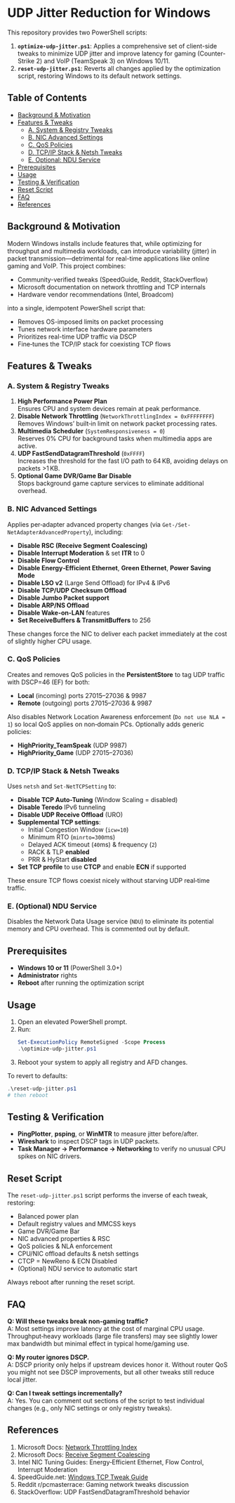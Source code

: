 # UDP Jitter Reduction for Windows

This repository provides two PowerShell scripts:

1. **`optimize-udp-jitter.ps1`**: Applies a comprehensive set of client-side tweaks to minimize UDP jitter and improve latency for gaming (Counter-Strike 2) and VoIP (TeamSpeak 3) on Windows 10/11.
2. **`reset-udp-jitter.ps1`**: Reverts all changes applied by the optimization script, restoring Windows to its default network settings.

## Table of Contents

- [Background & Motivation](#background--motivation)
- [Features & Tweaks](#features--tweaks)
  - [A. System & Registry Tweaks](#a-system--registry-tweaks)
  - [B. NIC Advanced Settings](#b-nic-advanced-settings)
  - [C. QoS Policies](#c-qos-policies)
  - [D. TCP/IP Stack & Netsh Tweaks](#d-tcpip-stack--netsh-tweaks)
  - [E. Optional: NDU Service](#e-optional-ndu-service)
- [Prerequisites](#prerequisites)
- [Usage](#usage)
- [Testing & Verification](#testing--verification)
- [Reset Script](#reset-script)
- [FAQ](#faq)
- [References](#references)

## Background & Motivation

Modern Windows installs include features that, while optimizing for throughput and multimedia workloads, can introduce variability (jitter) in packet transmission—detrimental for real-time applications like online gaming and VoIP. This project combines:

- Community-verified tweaks (SpeedGuide, Reddit, StackOverflow)
- Microsoft documentation on network throttling and TCP internals
- Hardware vendor recommendations (Intel, Broadcom)

into a single, idempotent PowerShell script that:

- Removes OS-imposed limits on packet processing
- Tunes network interface hardware parameters
- Prioritizes real-time UDP traffic via DSCP
- Fine‑tunes the TCP/IP stack for coexisting TCP flows

## Features & Tweaks

### A. System & Registry Tweaks

1. **High Performance Power Plan**  
   Ensures CPU and system devices remain at peak performance.
2. **Disable Network Throttling** (`NetworkThrottlingIndex = 0xFFFFFFFF`)  
   Removes Windows’ built‑in limit on network packet processing rates.
3. **Multimedia Scheduler** (`SystemResponsiveness = 0`)  
   Reserves 0% CPU for background tasks when multimedia apps are active.
4. **UDP FastSendDatagramThreshold** (`0xFFFF`)  
   Increases the threshold for the fast I/O path to 64 KB, avoiding delays on packets >1 KB.
5. **Optional Game DVR/Game Bar Disable**  
   Stops background game capture services to eliminate additional overhead.

### B. NIC Advanced Settings

Applies per‑adapter advanced property changes (via `Get-/Set-NetAdapterAdvancedProperty`), including:

- **Disable RSC (Receive Segment Coalescing)**
- **Disable Interrupt Moderation** & set **ITR** to 0
- **Disable Flow Control**
- **Disable Energy‑Efficient Ethernet**, **Green Ethernet**, **Power Saving Mode**
- **Disable LSO v2** (Large Send Offload) for IPv4 & IPv6
- **Disable TCP/UDP Checksum Offload**
- **Disable Jumbo Packet support**
- **Disable ARP/NS Offload**
- **Disable Wake-on-LAN** features
- **Set ReceiveBuffers & TransmitBuffers** to 256

These changes force the NIC to deliver each packet immediately at the cost of slightly higher CPU usage.

### C. QoS Policies

Creates and removes QoS policies in the **PersistentStore** to tag UDP traffic with DSCP=46 (EF) for both:

- **Local** (incoming) ports 27015–27036 & 9987
- **Remote** (outgoing) ports 27015–27036 & 9987

Also disables Network Location Awareness enforcement (`Do not use NLA = 1`) so local QoS applies on non‑domain PCs. Optionally adds generic policies:

- **HighPriority_TeamSpeak** (UDP 9987)
- **HighPriority_Game** (UDP 27015–27036)

### D. TCP/IP Stack & Netsh Tweaks

Uses `netsh` and `Set-NetTCPSetting` to:

- **Disable TCP Auto-Tuning** (Window Scaling = disabled)
- **Disable Teredo** IPv6 tunneling
- **Disable UDP Receive Offload** (URO)
- **Supplemental TCP settings**:
  - Initial Congestion Window (`icw=10`)
  - Minimum RTO (`minrto=300`ms)
  - Delayed ACK timeout (`40`ms) & frequency (`2`)
  - RACK & TLP **enabled**
  - PRR & HyStart **disabled**
- **Set TCP profile** to use **CTCP** and enable **ECN** if supported

These ensure TCP flows coexist nicely without starving UDP real‑time traffic.

### E. (Optional) NDU Service

Disables the Network Data Usage service (`NDU`) to eliminate its potential memory and CPU overhead. This is commented out by default.

## Prerequisites

- **Windows 10 or 11** (PowerShell 3.0+)
- **Administrator** rights
- **Reboot** after running the optimization script

## Usage

1. Open an elevated PowerShell prompt.
2. Run:  
   ```powershell
   Set-ExecutionPolicy RemoteSigned -Scope Process
   .\optimize-udp-jitter.ps1
   ```
3. Reboot your system to apply all registry and AFD changes.

To revert to defaults:

```powershell
.\reset-udp-jitter.ps1
# then reboot
```

## Testing & Verification

- **PingPlotter**, **psping**, or **WinMTR** to measure jitter before/after.  
- **Wireshark** to inspect DSCP tags in UDP packets.  
- **Task Manager → Performance → Networking** to verify no unusual CPU spikes on NIC drivers.

## Reset Script

The `reset-udp-jitter.ps1` script performs the inverse of each tweak, restoring:

- Balanced power plan
- Default registry values and MMCSS keys
- Game DVR/Game Bar
- NIC advanced properties & RSC
- QoS policies & NLA enforcement
- CPU/NIC offload defaults & netsh settings
- CTCP = NewReno & ECN Disabled
- (Optional) NDU service to automatic start

Always reboot after running the reset script.

## FAQ

**Q: Will these tweaks break non‑gaming traffic?**  
A: Most settings improve latency at the cost of marginal CPU usage. Throughput‑heavy workloads (large file transfers) may see slightly lower max bandwidth but minimal effect in typical home/gaming use.

**Q: My router ignores DSCP.**  
A: DSCP priority only helps if upstream devices honor it. Without router QoS you might not see DSCP improvements, but all other tweaks still reduce local jitter.

**Q: Can I tweak settings incrementally?**  
A: Yes. You can comment out sections of the script to test individual changes (e.g., only NIC settings or only registry tweaks).

## References

1. Microsoft Docs: [Network Throttling Index](https://learn.microsoft.com/windows/desktop/snddrv/network-throttling-index)
2. Microsoft Docs: [Receive Segment Coalescing](https://learn.microsoft.com/windows-hardware/drivers/network/rsc)
3. Intel NIC Tuning Guides: Energy‑Efficient Ethernet, Flow Control, Interrupt Moderation
4. SpeedGuide.net: [Windows TCP Tweak Guide](https://www.speedguide.net)
5. Reddit r/pcmasterrace: Gaming network tweaks discussion
6. StackOverflow: UDP FastSendDatagramThreshold behavior


